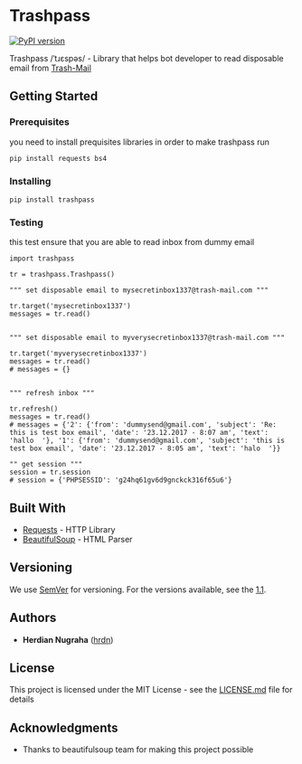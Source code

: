 # Trashpass
[![PyPI version](https://badge.fury.io/py/trashpass.svg)](https://badge.fury.io/py/trashpass)

Trashpass /ˈtɹɛspəs/ - Library that helps bot developer to read disposable email from [Trash-Mail](https://trash-mail.com)

## Getting Started

### Prerequisites

you need to install prequisites libraries in order to make trashpass run

```
pip install requests bs4
```

### Installing

```
pip install trashpass
```

### Testing

this test ensure that you are able to read inbox from dummy email

```
import trashpass

tr = trashpass.Trashpass()

""" set disposable email to mysecretinbox1337@trash-mail.com """

tr.target('mysecretinbox1337')
messages = tr.read()


""" set disposable email to myverysecretinbox1337@trash-mail.com """

tr.target('myverysecretinbox1337')
messages = tr.read()
# messages = {}


""" refresh inbox """

tr.refresh()
messages = tr.read()
# messages = {'2': {'from': 'dummysend@gmail.com', 'subject': 'Re: this is test box email', 'date': '23.12.2017 - 8:07 am', 'text': 'hallo  '}, '1': {'from': 'dummysend@gmail.com', 'subject': 'this is test box email', 'date': '23.12.2017 - 8:05 am', 'text': 'halo  '}}

"" get session """
session = tr.session
# session = {'PHPSESSID': 'g24hq61gv6d9gnckck316f65u6'}

```

## Built With

* [Requests](http://docs.python-requests.org/en/master/) - HTTP Library
* [BeautifulSoup](https://www.crummy.com/software/BeautifulSoup/) - HTML Parser


## Versioning

We use [SemVer](http://semver.org/) for versioning. For the versions available, see the [1.1](https://github.com/hrdn/trashpass/tags). 

## Authors

* **Herdian Nugraha** ([hrdn](https://github.com/hrdn))


## License

This project is licensed under the MIT License - see the [LICENSE.md](LICENSE.md) file for details

## Acknowledgments

* Thanks to beautifulsoup team for making this project possible
